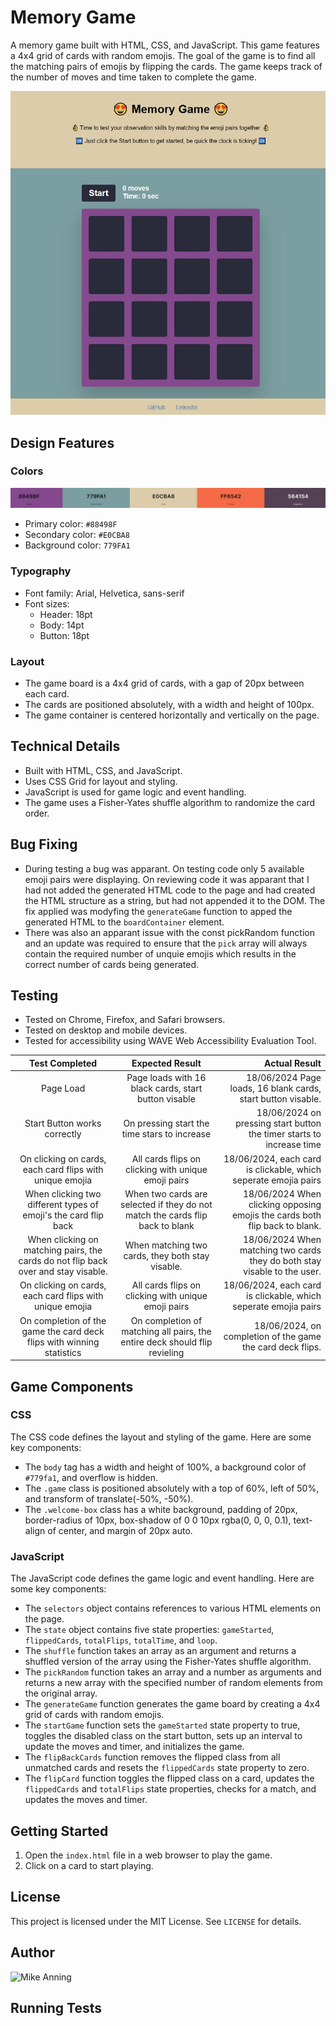 **Memory Game**
================

A memory game built with HTML, CSS, and JavaScript. This game features a 4x4 grid of cards with random emojis. The goal of the game is to find all the matching pairs of emojis by flipping the cards. The game keeps track of the number of moves and time taken to complete the game.

![Game Preview](/assets/images/game.JPG)

**Design Features**
-----------------

### Colors

![Color Palate](/assets/images/colorpalate.JPG)

* Primary color: `#88498F`
* Secondary color: `#E0CBA8`
* Background color: `779FA1`

### Typography

* Font family: Arial, Helvetica, sans-serif
* Font sizes:
	+ Header: 18pt
	+ Body: 14pt
	+ Button: 18pt

### Layout

* The game board is a 4x4 grid of cards, with a gap of 20px between each card.
* The cards are positioned absolutely, with a width and height of 100px.
* The game container is centered horizontally and vertically on the page.

**Technical Details**
--------------------

* Built with HTML, CSS, and JavaScript.
* Uses CSS Grid for layout and styling.
* JavaScript is used for game logic and event handling.
* The game uses a Fisher-Yates shuffle algorithm to randomize the card order.

**Bug Fixing**
-------------

* During testing a bug was apparant. On testing code only 5 available emoji pairs were displaying. On reviewing code it was apparant that I had not added the generated HTML code to the page and had created the HTML structure as a string, but had not appended it to the DOM. The fix applied was modyfing the `generateGame` function to apped the generated HTML to the `boardContainer` element.
* There was also an apparant issue with the const pickRandom function and an update was required to ensure that the `pick` array will always contain the required number of unquie emojis which results in the correct number of cards being generated.

**Testing**
---------

* Tested on Chrome, Firefox, and Safari browsers.
* Tested on desktop and mobile devices.
* Tested for accessibility using WAVE Web Accessibility Evaluation Tool.

| Test Completed |  Expected Result  | Actual Result |
|:--------------:|:-----------------:|--------------:|
| Page Load   			 | Page loads with 16 black cards, start button visable 		 | 18/06/2024 Page loads, 16 blank cards, start button visable.		 |
| Start Button works correctly   			 |  On pressing start the time stars to increase		 |   18/06/2024 on pressing start button the timer starts to increase time 		 |
| On clicking on cards, each card flips with unique emojia  			 | All cards flips on clicking with unique emoji pairs	 |    18/06/2024, each card is clickable, which seperate emojia pairs		 |
| When clicking two different types of emoji's the card flip back	 | When two cards are selected if they do not match the cards flip back to blank		 | 18/06/2024 When clicking opposing emojis the cards both flip back to blank. |
| When clicking on matching pairs, the cards do not flip back over and stay visable.	 |  When matching two cards, they both stay visable.	 |   18/06/2024 When matching two cards they do both stay visable to the user. |
| On clicking on cards, each card flips with unique emojia  			 | All cards flips on clicking with unique emoji pairs	 |    18/06/2024, each card is clickable, which seperate emojia pairs		 |
| On completion of the game the card deck flips with winning statistics 			 | On completion of matching all pairs, the entire deck should flip revieling	 |    18/06/2024, on completion of the game the card deck flips.	 |

**Game Components**
-------------------

### CSS

The CSS code defines the layout and styling of the game. Here are some key components:

* The `body` tag has a width and height of 100%, a background color of `#779fa1`, and overflow is hidden.
* The `.game` class is positioned absolutely with a top of 60%, left of 50%, and transform of translate(-50%, -50%).
* The `.welcome-box` class has a white background, padding of 20px, border-radius of 10px, box-shadow of 0 0 10px rgba(0, 0, 0, 0.1), text-align of center, and margin of 20px auto.

### JavaScript

The JavaScript code defines the game logic and event handling. Here are some key components:

* The `selectors` object contains references to various HTML elements on the page.
* The `state` object contains five state properties: `gameStarted`, `flippedCards`, `totalFlips`, `totalTime`, and `loop`.
* The `shuffle` function takes an array as an argument and returns a shuffled version of the array using the Fisher-Yates shuffle algorithm.
* The `pickRandom` function takes an array and a number as arguments and returns a new array with the specified number of random elements from the original array.
* The `generateGame` function generates the game board by creating a 4x4 grid of cards with random emojis.
* The `startGame` function sets the `gameStarted` state property to true, toggles the disabled class on the start button, sets up an interval to update the moves and timer, and initializes the game.
* The `flipBackCards` function removes the flipped class from all unmatched cards and resets the `flippedCards` state property to zero.
* The `flipCard` function toggles the flipped class on a card, updates the `flippedCards` and `totalFlips` state properties, checks for a match, and updates the moves and timer.

**Getting Started**
-------------------

1. Open the `index.html` file in a web browser to play the game.
2. Click on a card to start playing.

**License**
---------

This project is licensed under the MIT License. See `LICENSE` for details.

**Author**
-------

![Mike Anning](https://www.linkedin.com/in/michael-anning-855742239/)

## Running Tests



